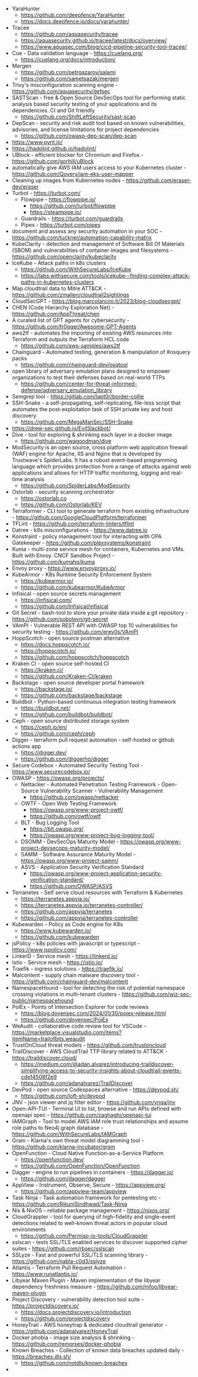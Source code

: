 - YaraHunter
    - https://github.com/deepfence/YaraHunter
    - https://docs.deepfence.io/docs/yarahunter/
- Tracee
    - https://github.com/aquasecurity/tracee
    - https://aquasecurity.github.io/tracee/latest/docs/overview/
    - https://www.aquasec.com/blog/cicd-pipeline-security-tool-tracee/
- Cue - Data validation language - https://cuelang.org/
    - https://cuelang.org/docs/introduction/
- Mergen
    - https://github.com/petrgazarov/salami  
    - https://github.com/sametsazak/mergen  
- Trivy's misconfiguration scanning engine - https://github.com/aquasecurity/defsec
- SASTScan - free & Open Source DevSecOps tool for performing static analysis based security testing of your applications and its dependencies. CI and Git friendly 
    - https://github.com/ShiftLeftSecurity/sast-scan
- DepScan - security and risk audit tool based on known vulnerabilities, advisories, and license limitations for project dependencies 
    - https://github.com/owasp-dep-scan/dep-scan
- https://www.pynt.io/
- https://hadolint.github.io/hadolint/
- UBlock - efficient blocker for Chromium and Firefox - https://github.com/gorhill/uBlock
- automatically give AWS IAM users access to your Kubernetes cluster - https://github.com/Qovery/iam-eks-user-mapper
- Cleaning up images from Kubernetes nodes - https://github.com/eraser-dev/eraser
- Turbot - https://turbot.com/
    - Flowpipe - https://flowpipe.io/
        - https://github.com/turbot/flowpipe
        - https://steampipe.io/
    - Guardrails - https://turbot.com/guardrails
    - Pipes - https://turbot.com/pipes
- document and assess any security automation in your SOC - https://github.com/tuckner/automation-capability-matrix
- KubeClarity - detection and management of Software Bill Of Materials (SBOM) and vulnerabilities of container images and filesystems - https://github.com/openclarity/kubeclarity
- IceKube - Attack paths in k8s clusters
    - https://github.com/WithSecureLabs/IceKube
    - https://labs.withsecure.com/tools/icekube--finding-complex-attack-paths-in-kubernetes-clusters
- Map cloudtrail data to Mitre ATT&CK - https://github.com/zmallen/cloudtrail2sightings
- CloudSecGPT - https://blog.marcolancini.it/2023/blog-cloudsecgpt/
- CHEN (Code Hierarchy Exploration Net) - https://github.com/AppThreat/chen
- A curated list of GPT agents for cybersecurity - https://github.com/fr0gger/Awesome-GPT-Agents
- aws2tf - automates the importing of existing AWS resources into Terraform and outputs the Terraform HCL code
    - https://github.com/aws-samples/aws2tf
- Chainguard - Automated testing, generation & manipulation of #osquery packs
    - https://github.com/chainguard-dev/osqtool
- open library of adversary emulation plans designed to empower organizations to test their defenses based on real-world TTPs
    - https://github.com/center-for-threat-informed-defense/adversary_emulation_library
- Semgrep tool - https://gitlab.com/lapt0r/border-collie
- SSH-Snake - a self-propagating, self-replicating, file-less script that automates the post-exploitation task of SSH private key and host discovery
    - https://github.com/MegaManSec/SSH-Snake
- https://drew-sec.github.io/EvilSlackbot/
- Dive - tool for exploring & shrinking each layer in a docker image
    - https://github.com/wagoodman/dive
- ModSecurity is an open source, cross platform web application firewall (WAF) engine for Apache, IIS and Nginx that is developed by Trustwave's SpiderLabs. It has a robust event-based programming language which provides protection from a range of attacks against web applications and allows for HTTP traffic monitoring, logging and real-time analysis
    - https://github.com/SpiderLabs/ModSecurity
- Ostorlab - security scanning orchestrator
    - https://ostorlab.co
    - https://github.com/Ostorlab/KEV
- Terraformer - CLI tool to generate terraform from existing infrastructure - https://github.com/GoogleCloudPlatform/terraformer
- TFLint - https://github.com/terraform-linters/tflint
- Datree - k8s misconfigurations - https://www.datree.io
- Konstraint - policy management tool for interacting with OPA Gatekeeper - https://github.com/plexsystems/konstraint
- Kuma - multi-zone service mesh for containers, Kubernetes and VMs. Built with Envoy. CNCF Sandbox Project - https://github.com/kumahq/kuma
- Envoy proxy - https://www.envoyproxy.io/
- KubeArmor - K8s Runtime Security Enforcement System
    - https://kubearmor.io/
    - https://github.com/kubearmor/KubeArmor
- Infisical - open source secrets management
    - https://infisical.com/
    - https://github.com/Infisical/infisical
- Git Secret - bash-tool to store your private data inside a git repository - https://github.com/sobolevn/git-secret
- VAmPI - Vulnerable REST API with OWASP top 10 vulnerabilities for security testing - https://github.com/erev0s/VAmPI
- HoppScotch - open source postman alternative
    - https://docs.hoppscotch.io/
    - https://hoppscotch.io/
    - https://github.com/hoppscotch/hoppscotch
- Kraken CI - open source self-hosted CI
    - https://kraken.ci/
    - https://github.com/Kraken-CI/kraken
- Backstage - open source developer portal framework
    - https://backstage.io/
    - https://github.com/backstage/backstage
- Buildbot - Python-based continuous integration testing framework
    - https://buildbot.net/
    - https://github.com/buildbot/buildbot/
- Ceph - open source distributed storage system
    - https://ceph.io/en/
    - https://github.com/ceph/ceph
- Digger - terraform pull request automation - self-hosted or github actions app
    - https://digger.dev/
    - https://github.com/diggerhq/digger
- Secure Codebox - Automated Security Testing Tool - https://www.securecodebox.io/
- OWASP - https://owasp.org/projects/
    - Nettacker - Automated Penetration Testing Framework - Open-Source Vulnerability Scanner - Vulnerability Management
        - https://github.com/owasp/nettacker
    - OWTF - Open Web Testing Framework
        - https://owasp.org/www-project-owtf/
        - https://github.com/owtf/owtf
    - BLT - Bug Logging Tool
        - https://blt.owasp.org/
        - https://owasp.org/www-project-bug-logging-tool/
    - DSOMM - DevSecOps Maturity Model - https://owasp.org/www-project-devsecops-maturity-model/
    - SAMM - Software Assurance Maturity Model - https://owasp.org/www-project-samm/
    - ASVS - Application Security Verification Standard 
        - https://owasp.org/www-project-application-security-verification-standard/
        - https://github.com/OWASP/ASVS
- Terranetes - Self serve cloud resources with Terraform & Kubernetes
    - https://terranetes.appvia.io/
    - https://terranetes.appvia.io/terranetes-controller/
    - https://github.com/appvia/terranetes
    - https://github.com/appvia/terranetes-controller
- Kubewarden - Policy as Code engine for K8s
    - https://www.kubewarden.io/
    - https://github.com/kubewarden
- jsPolicy - k8s policies with javascript or typescript - https://www.jspolicy.com/
- LinkerD - Service mesh - https://linkerd.io/
- Istio - Service mesh - https://istio.io/
- Traefik - ingress solutions - https://traefik.io/
- Malcontent - supply chain malware discovery tool - https://github.com/chainguard-dev/malcontent
- NamespaceHound - tool for detecting the risk of potential namespace crossing violations in multi-tenant clusters - https://github.com/wiz-sec-public/namespacehound
- PoIEx - Points of Intersection Explorer for code reviews
    - https://blog.doyensec.com/2024/01/30/poiex-release.html
    - https://github.com/doyensec/PoiEx
- WeAudit - collaborative code review tool for VSCode - https://marketplace.visualstudio.com/items?itemName=trailofbits.weaudit
- TrustOnCloud threat models - https://github.com/trustoncloud
- TrailDiscover - AWS CloudTrail TTP library related to ATT&CK - https://traildiscover.cloud/
    - https://medium.com/@adan.alvarez/introducing-traildiscover-simplifying-access-to-security-insights-about-cloudtrail-events-cde14508f2e9
    - https://github.com/adanalvarez/TrailDiscover
- DevPod - open source Codespaces alternative - https://devpod.sh/
    - https://github.com/loft-sh/devpod
- JNV - json viewer and jq filter editor - https://github.com/ynqa/jnv
- Open-API-TUI - Terminal UI to list, browse and run APIs defined with openapi spec - https://github.com/zaghaghi/openapi-tui
- IAMGraph - Tool to model AWS IAM role trust relationships and assume role paths to Neo4j graph database - https://github.com/WithSecureLabs/IAMGraph
- Gram - Klarna's own threat model diagramming tool - https://github.com/klarna-incubator/gram
- OpenFunction - Cloud Native Function-as-a-Service Platform
    - https://openfunction.dev/
    - https://github.com/OpenFunction/OpenFunction
- Dagger - engine to run pipelines in containers - https://dagger.io/
    - https://github.com/dagger/dagger
- AppView - Instrument, Observe, Secure - https://appview.org/
    - https://github.com/appview-team/appview
- Task Ninja - Task automation framework for pentesting etc - https://github.com/RikunjSindhwad/Task-Ninja
- Nix & NixOS - reliable package management - https://nixos.org/
- CloudGrappler - tool for querying of high-fidelity and single-event detections related to well-known threat actors in popular cloud environments
    - https://github.com/Permiso-io-tools/CloudGrappler
- sslscan - tests SSL/TLS enabled services to discover supported cipher suites - https://github.com/rbsec/sslscan
- SSLyze - Fast and powerful SSL/TLS scanning library - https://github.com/nabla-c0d3/sslyze
- Atlantis - Terraform Pull Request Automation - https://www.runatlantis.io/
- Libyear Maven Plugin - Maven implementation of the libyear dependency freshness measure - https://github.com/mfoo/libyear-maven-plugin
- Project Discovery - vulnerability detection tool suite - https://projectdiscovery.io/
    - https://docs.projectdiscovery.io/introduction
    - https://github.com/projectdiscovery
- HoneyTrail - AWS honeytrap & dedicated cloudtrail generator - https://github.com/adanalvarez/HoneyTrail
- Docker phobia - image size analysis & shrinking - https://github.com/remorses/docker-phobia
- Known Breaches - Collection of known data breaches updated daily - https://breaches.dls.sh/
    - https://github.com/notdls/known-breaches
- 
